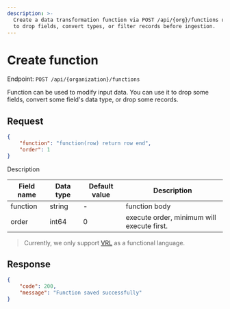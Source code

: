 ```yaml
---
description: >-
  Create a data transformation function via POST /api/{org}/functions using VRL
  to drop fields, convert types, or filter records before ingestion.
---
```

# Create function

Endpoint: `POST /api/{organization}/functions`

Function can be used to modify input data. You can use it to drop some fields, convert some field's data type, or drop some records.

## Request

```json
{
	"function": "function(row) return row end",
	"order": 1
}
```

Description

| Field name | Data type | Default value | Description |
|------------|-----------|---------------|-------------|
| function   | string    | -             | function body |
| order      | int64     | 0             | execute order, minimum will execute first. |

> Currently, we only support [VRL](https://playground.vrl.dev/) as a functional language.

## Response

```json
{
	"code": 200,
	"message": "Function saved successfully"
}
```
